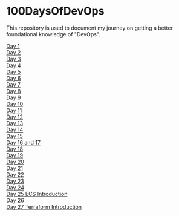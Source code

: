 # 100DaysOfDevOps
This repository is used to document my journey on getting a better foundational knowledge of "DevOps".

[Day 1](https://github.com/zainabmirkar/100DaysOfDevOps/blob/main/AWS/Day1.md) <br/>
[Day 2](https://github.com/zainabmirkar/100DaysOfDevOps/blob/main/AWS/Day2.md) <br/>
[Day 3](https://github.com/zainabmirkar/100DaysOfDevOps/blob/main/AWS/Day3.md) <br/>
[Day 4](https://github.com/zainabmirkar/100DaysOfDevOps/blob/main/AWS/Day4.md) <br/>
[Day 5](https://github.com/zainabmirkar/100DaysOfDevOps/blob/main/AWS/Day%205.md) <br/>
[Day 6](https://github.com/zainabmirkar/100DaysOfDevOps/blob/main/Linux/Basics.md) <br/>
[Day 7](https://github.com/zainabmirkar/100DaysOfDevOps/blob/main/Linux/file_permissions.md) <br/>
[Day 8](https://github.com/zainabmirkar/100DaysOfDevOps/blob/main/AWS/Day%208.md) <br/>
[Day 9](https://github.com/zainabmirkar/100DaysOfDevOps/blob/main/AWS/Day%209.md) <br/>
[Day 10](https://github.com/zainabmirkar/100DaysOfDevOps/blob/main/AWS/Day%2010.md) <br/>
[Day 11](https://github.com/zainabmirkar/100DaysOfDevOps/blob/main/AWS/Day%2011%20EBS%20Snapshots.md) <br/>
[Day 12](https://github.com/zainabmirkar/100DaysOfDevOps/blob/main/AWS/Day%2012%20types%20of%20EBS%20Volumes.pdf) <br/>
[Day 13](https://github.com/zainabmirkar/100DaysOfDevOps/blob/main/AWS/Day%2013%20Encrypt%20EBS%20Volume.md) <br/>
[Day 14](https://github.com/zainabmirkar/100DaysOfDevOps/edit/main/Linux/file_permissions.md) <br/>
[Day 15](https://github.com/zainabmirkar/100DaysOfDevOps/blob/main/AWS/Day%2015%20Share%20EBS%20Snapshot.md) <br/>
[Day 16 and 17](https://github.com/zainabmirkar/100DaysOfDevOps/blob/main/AWS/Storage/S3/Day%2016%20and%2017%20S3.md) <br/>
[Day 18](https://github.com/zainabmirkar/100DaysOfDevOps/blob/main/AWS/Storage/S3/Day%2018%20S3%20Storage%20Classes.md) <br/>
[Day 19](https://github.com/zainabmirkar/100DaysOfDevOps/blob/main/AWS/Storage/S3/Day%2019%20S3%20Lab.md) <br/>
[Day 20](https://github.com/zainabmirkar/100DaysOfDevOps/blob/main/AWS/Storage/S3/Day%2020%20Bucket%20Creation%20using%20CLI.md) <br/>
[Day 21](https://github.com/zainabmirkar/100DaysOfDevOps/blob/main/AWS/Storage/S3/Day%2021%20Lab%20Configuring%20a%20static%20website%20S3.md) <br/>
[Day 22](https://github.com/zainabmirkar/100DaysOfDevOps/blob/main/AWS/Storage/S3/Day%2022%20Replication.md) <br/>
[Day 23](https://github.com/zainabmirkar/100DaysOfDevOps/blob/main/AWS/Storage/EFS/Day%2023%20EFS%20Introduction.md) <br/>
[Day 24](https://github.com/zainabmirkar/100DaysOfDevOps/blob/main/AWS/Storage/EFS/Day%2024%20EFS%20Lab.md) <br/>
[Day 25 ECS Introduction](https://github.com/zainabmirkar/100DaysOfDevOps/blob/main/AWS/DockerContainers/ECS/ECS%20Introduction.md) <br/>
[Day 26](https://github.com/zainabmirkar/100DaysOfDevOps/blob/main/AWS/DockerContainers/ECS/Day%2026%20AWS%20ECS%20%2B%20Dynamic%20Port%20Mapping.md)<br/>
[Day 27 Terraform Introduction](https://github.com/zainabmirkar/100DaysOfDevOps/blob/main/Terraform/Day%2027%20Terraform%20Introduction.md)<br/>
